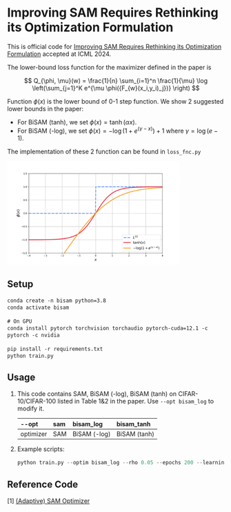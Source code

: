 # Improving SAM Requires Rethinking its Optimization Formulation

This is official code for [Improving SAM Requires Rethinking its Optimization Formulation](http://arxiv.org/abs/2407.12993) accepted at ICML 2024.

The lower-bound loss function for the maximizer defined in the paper is

$$  Q_{\phi, \mu}(w) = 
    \frac{1}{n} \sum_{i=1}^n \frac{1}{\mu} \log \left(\sum_{j=1}^K e^{\mu \phi({F_{w}(x_i,y_i)_j})} \right) 
$$

<!-- where $F_{w} (x_i, y_i)_j = f_{w} (x_i)_{j} - f_{w} (x_i) _{y_i}$. -->

<!-- where <p>$F_{w} (x_i, y_i)_j = f_{w} (x_i)_{j} - f_{w} (x_i)_{y_i}$</p> -->


Function $\phi(x)$ is the lower bound of 0-1 step function. We show 2 suggested lower bounds in the paper:
- For BiSAM (tanh), we set $\phi(x)=\tanh(\alpha x)$.
- For BiSAM (-log), we set $\phi(x) = -\log(1 + e^{(\gamma-x)}) + 1$ where $\gamma=\log(e-1)$.

The implementation of these 2 function can be found in `loss_fnc.py`

<!-- ![Plot of lower bounds.](./figs/tanh_softplus.png) -->

<img src="./figs/tanh_softplus.png" width="400">

## Setup

```
conda create -n bisam python=3.8
conda activate bisam

# On GPU
conda install pytorch torchvision torchaudio pytorch-cuda=12.1 -c pytorch -c nvidia

pip install -r requirements.txt
python train.py
```


## Usage

1. This code contains SAM, BiSAM (-log), BiSAM (tanh) on CIFAR-10/CIFAR-100 listed in Table 1&2 in the paper. Use `--opt bisam_log` to modify it.

    | --opt     | sam    | bisam_log     | bisam_tanh | 
    |-----------|--------|--------|--------|
    | optimizer | SAM    | BiSAM (-log)     | BiSAM (tanh)    | 
 

2. Example scripts:

    ```python
    python train.py --optim bisam_log --rho 0.05 --epochs 200 --learning_rate 0.1 --model resnet56 --dataset cifar10
    ```


<!-- ## Citation -->
<!-- ```
@inproceedings{pethick2023stable,
  title={Stable Nonconvex-Nonconcave Training via Linear Interpolation},
  author={Pethick, Thomas and Xie, Wanyun and Cevher, Volkan},
  booktitle={Advances in Neural Information Processing Systems (NeurIPS)},
  year={2023}
}
``` -->

## Reference Code
[1] [(Adaptive) SAM Optimizer](https://github.com/davda54/sam/tree/main)
